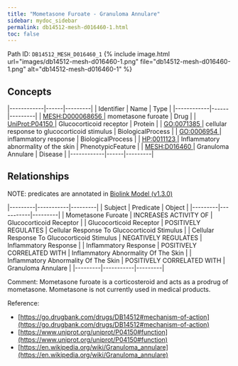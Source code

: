 ```yaml
---
title: "Mometasone Furoate - Granuloma Annulare"
sidebar: mydoc_sidebar
permalink: db14512-mesh-d016460-1.html
toc: false 
---
```



Path ID: `DB14512_MESH_D016460_1`
{% include image.html url="images/db14512-mesh-d016460-1.png" file="db14512-mesh-d016460-1.png" alt="db14512-mesh-d016460-1" %}

## Concepts

|------------|------|---------|
| Identifier | Name | Type    |
|------------|------|---------|
| <a href="https://identifiers.org/MESH:D000068656">MESH:D000068656 </a> | mometasone furoate | Drug |
| <a href="https://identifiers.org/UniProt:P04150">UniProt:P04150 </a> | Glucocorticoid receptor | Protein |
| <a href="https://identifiers.org/GO:0071385">GO:0071385 </a> | cellular response to glucocorticoid stimulus | BiologicalProcess |
| <a href="https://identifiers.org/GO:0006954">GO:0006954 </a> | inflammatory response | BiologicalProcess |
| <a href="https://identifiers.org/HP:0011123">HP:0011123 </a> | Inflammatory abnormality of the skin | PhenotypicFeature |
| <a href="https://identifiers.org/MESH:D016460">MESH:D016460 </a> | Granuloma Annulare | Disease |
|------------|------|---------|

## Relationships


NOTE: predicates are annotated in <a href="https://github.com/biolink/biolink-model/releases/tag/v1.3.0">Biolink Model (v1.3.0)</a>

|---------|-----------|---------|
| Subject | Predicate | Object  |
|---------|-----------|---------|
| Mometasone Furoate | INCREASES ACTIVITY OF | Glucocorticoid Receptor |
| Glucocorticoid Receptor | POSITIVELY REGULATES | Cellular Response To Glucocorticoid Stimulus |
| Cellular Response To Glucocorticoid Stimulus | NEGATIVELY REGULATES | Inflammatory Response |
| Inflammatory Response | POSITIVELY CORRELATED WITH | Inflammatory Abnormality Of The Skin |
| Inflammatory Abnormality Of The Skin | POSITIVELY CORRELATED WITH | Granuloma Annulare |
|---------|-----------|---------|

Comment: Mometasone furoate is a corticosteroid and acts as a prodrug of mometasone. Mometasone is not currently used in medical products.

Reference: 
  - [https://go.drugbank.com/drugs/DB14512#mechanism-of-action](https://go.drugbank.com/drugs/DB14512#mechanism-of-action)
  - [https://www.uniprot.org/uniprot/P04150#function](https://www.uniprot.org/uniprot/P04150#function)
  - [https://en.wikipedia.org/wiki/Granuloma_annulare](https://en.wikipedia.org/wiki/Granuloma_annulare)
